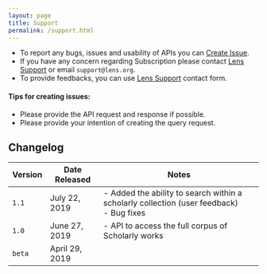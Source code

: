 ```yaml
---
layout: page
title: Support
permalink: /support.html
---
```


- To report any bugs, issues and usability of APIs you can [Create Issue].
- If you have any concern regarding Subscription please contact [Lens Support] or email `support@lens.org`.
- To provide feedbacks, you can use [Lens Support] contact form.

#### Tips for creating issues:
- Please provide the API request and response if possible.
- Please provide your intention of creating the query request.

## Changelog

Version | Date Released | Notes
------- | ------| -------
`1.1` | July 22, 2019 | - Added the ability to search within a scholarly collection (user feedback) <br/> - Bug fixes|
`1.0` | June 27, 2019 | - API to access the full corpus of Scholarly works |
`beta` | April 29, 2019 | |

[Create Issue]: <https://github.com/cambialens/lens-api-doc/issues>
[Lens Support]: <https://www.lens.org/lens/feedback?returnTo=https:/>
